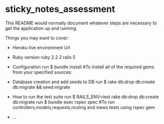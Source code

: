 # sticky_notes_assessment

This README would normally document whatever steps are necessary to get the
application up and running.

Things you may want to cover:
* Heroku live environment Url

* Ruby version
  ruby 2.2.2
  rails 5

* Configuration
  run $ bundle install #To Install all of the required gems from your specified sources:

* Database creation and add seeds to DB
  run $ rake db:drop db:create db:migrate && seed:migrate

* How to run the test suite
  run $ RAILS_ENV=test rake db:drop db:create db:migrate
  run $ bundle exec rspec spec #To run controllers,models,requests,routing and views tests using rspec gem  
* ...
